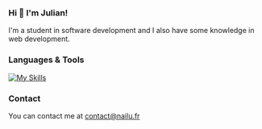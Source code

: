 ### Hi 👋 I'm Julian!

I'm a student in software development and I also have some knowledge in web development.

<h3>Languages & Tools</h3>

[![My Skills](https://skillicons.dev/icons?i=js,ts,angular,docker,c,bash,git,linux)](https://skillicons.dev)

<h3>Contact</h3>

You can contact me at
contact@nailu.fr
